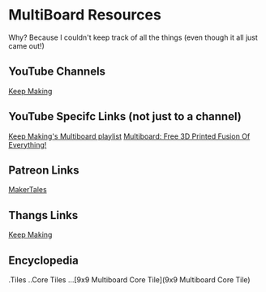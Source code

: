 # MultiBoard Resources

Why?   Because I couldn't keep track of all the things (even though it all just came out!)

## YouTube Channels
[Keep Making](https://www.youtube.com/@Keep-Making)

## YouTube Specifc Links (not just to a channel)
[Keep Making's Multiboard playlist](https://www.youtube.com/playlist?list=PL6Fiih6ItYsV4tjGmubMmPu329aOi0otF)
    [Multiboard: Free 3D Printed Fusion Of Everything!](https://youtu.be/sbbJ0pUYp8U?si=HT_fbXovFVzQsLmJ)
    
## Patreon Links
[MakerTales](https://www.patreon.com/MakerTales)

## Thangs Links
[Keep Making](https://thangs.com/designer/Keep%20Making)


## Encyclopedia

.Tiles
    ..Core Tiles
        ...[9x9 Multiboard Core Tile](9x9 Multiboard Core Tile)